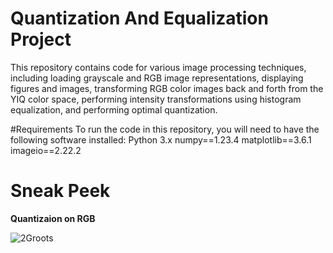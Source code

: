# Quantization And Equalization Project

This repository contains code for various image processing techniques, including loading grayscale and RGB image representations, displaying figures and images, transforming RGB color images back and forth from the YIQ color space, performing intensity transformations using histogram equalization, and performing optimal quantization.

#Requirements
To run the code in this repository, you will need to have the following software installed:
  Python 3.x
  numpy==1.23.4
  matplotlib==3.6.1
  imageio==2.22.2


# Sneak Peek
**Quantizaion on RGB** 

![2Groots](https://github.com/danielperretzhuji/Quantization-And-Equalization/assets/77243090/f0477b28-084f-451c-b50f-b0f093baecb2)
